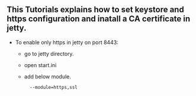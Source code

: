 ## This Tutorials explains how to set keystore and https configuration and inatall a CA certificate in jetty.

- To enable only https in jetty on port 8443:
  - go to jetty directory.
  - open start.ini
  - add below module.
  
          --module=https,ssl
          
  
  
